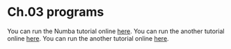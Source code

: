 # Ch.03 programs
You can run the Numba tutorial online [here](https://mybinder.org/v2/gh/com-py/intro/master?urlpath=tree/ch03/p8-numba.ipynb).
You can run the another tutorial online [here](https://mybinder.org/v2/gh/com-py/compy/main?urlpath=tree/ch01/Program_1.1_motion.ipynb).
You can run the another tutorial online [here](https://mybinder.org/v2/gh/com-py/compy/master?urlpath=tree/ch01/Program_1.1_motion.ipynb).
